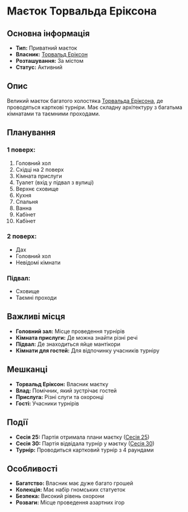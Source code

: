 # Маєток Торвальда Еріксона

## Основна інформація
- **Тип:** Приватний маєток
- **Власник:** [Торвальд Еріксон](Торвальд_Еріксон.md)
- **Розташування:** За містом
- **Статус:** Активний

## Опис
Великий маєток багатого холостяка [Торвальда Еріксона](Торвальд_Еріксон.md), де проводяться карткові турніри. Має складну архітектуру з багатьма кімнатами та таємними проходами.

## Планування
### 1 поверх:
1. Головний хол
2. Східці на 2 поверх
3. Кімната прислуги
4. Туалет (вхід у підвал з вулиці)
5. Верхнє сховище
6. Кухня
7. Спальня
8. Ванна
9. Кабінет
10. Кабінет

### 2 поверх:
- Дах
- Головний хол
- Невідомі кімнати

### Підвал:
- Сховище
- Таємні проходи

## Важливі місця
- **Головний зал:** Місце проведення турнірів
- **Кімната прислуги:** Де можна знайти різні речі
- **Підвал:** Де знаходиться яйце мантікори
- **Кімнати для гостей:** Для відпочинку учасників турніру

## Мешканці
- **Торвальд Еріксон:** Власник маєтку
- **Влад:** Помічник, який зустрічає гостей
- **Прислуга:** Різні слуги та охоронці
- **Гості:** Учасники турнірів

## Події
- **Сесія 25:** Партія отримала плани маєтку ([Сесія 25](Notes/Сесія_25.md))
- **Сесія 30:** Партія відвідала турнір у маєтку ([Сесія 30](Notes/Сесія_30.md))
- **Турнір:** Проводиться картковий турнір з 4 раундами

## Особливості
- **Багатство:** Власник має дуже багато грошей
- **Колекція:** Має набір гномських статуеток
- **Безпека:** Високий рівень охорони
- **Розваги:** Місце проведення азартних ігор